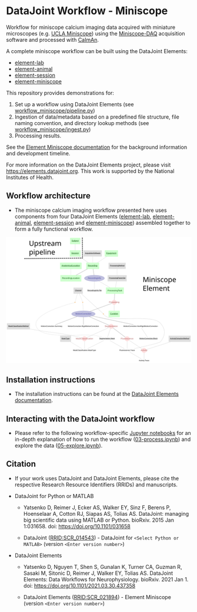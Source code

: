 # DataJoint Workflow - Miniscope

Workflow for miniscope calcium imaging data acquired with miniature microscopes (e.g. 
[UCLA Miniscope](https://github.com/Aharoni-Lab/Miniscope-v4)) using the 
[Miniscope-DAQ](https://github.com/Aharoni-Lab/Miniscope-DAQ-QT-Software) acquisition 
software and processed with [CaImAn](https://github.com/flatironinstitute/CaImAn).

A complete miniscope workflow can be built using the DataJoint Elements:
+ [element-lab](https://github.com/datajoint/element-lab)
+ [element-animal](https://github.com/datajoint/element-animal)
+ [element-session](https://github.com/datajoint/element-session)
+ [element-miniscope](https://github.com/datajoint/element-miniscope)

This repository provides demonstrations for:
1. Set up a workflow using DataJoint Elements (see 
[workflow_miniscope/pipeline.py](workflow_miniscope/pipeline.py))
2. Ingestion of data/metadata based on a predefined file structure, file naming 
convention, and directory lookup methods (see 
[workflow_miniscope/ingest.py](workflow_miniscope/ingest.py))
3. Processing results.

See the [Element Miniscope documentation](https://elements.datajoint.org/description/miniscope/) for the background information and development timeline.

For more information on the DataJoint Elements project, please visit https://elements.datajoint.org.  This work is supported by the National Institutes of Health.

## Workflow architecture

+ The miniscope calcium imaging workflow presented here uses components from four 
DataJoint Elements ([element-lab](https://github.com/datajoint/element-lab),
 [element-animal](https://github.com/datajoint/element-animal), 
 [element-session](https://github.com/datajoint/element-session) and 
 [element-miniscope](https://github.com/datajoint/element-miniscope)) assembled 
 together to form a fully functional workflow.

![element miniscope diagram](images/attached_miniscope_element.svg)

## Installation instructions

+ The installation instructions can be found at the 
[DataJoint Elements documentation](https://elements.datajoint.org/usage/install/).

## Interacting with the DataJoint workflow

+ Please refer to the following workflow-specific 
 [Jupyter notebooks](/notebooks) for an in-depth explanation of how to run the 
 workflow ([03-process.ipynb](notebooks/03-process.ipynb)) and explore the data 
 ([05-explore.ipynb](notebooks/05-explore.ipynb)).

## Citation

+ If your work uses DataJoint and DataJoint Elements, please cite the respective Research Resource Identifiers (RRIDs) and manuscripts.

+ DataJoint for Python or MATLAB
    + Yatsenko D, Reimer J, Ecker AS, Walker EY, Sinz F, Berens P, Hoenselaar A, Cotton RJ, Siapas AS, Tolias AS. DataJoint: managing big scientific data using MATLAB or Python. bioRxiv. 2015 Jan 1:031658. doi: https://doi.org/10.1101/031658

    + DataJoint ([RRID:SCR_014543](https://scicrunch.org/resolver/SCR_014543)) - DataJoint for `<Select Python or MATLAB>` (version `<Enter version number>`)

+ DataJoint Elements
    + Yatsenko D, Nguyen T, Shen S, Gunalan K, Turner CA, Guzman R, Sasaki M, Sitonic D, Reimer J, Walker EY, Tolias AS. DataJoint Elements: Data Workflows for Neurophysiology. bioRxiv. 2021 Jan 1. doi: https://doi.org/10.1101/2021.03.30.437358

    + DataJoint Elements ([RRID:SCR_021894](https://scicrunch.org/resolver/SCR_021894)) - Element Miniscope (version `<Enter version number>`)